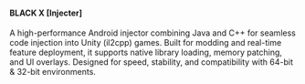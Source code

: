 #### BLACK X [Injecter]
A high-performance Android injector combining Java and C++ for seamless code injection into Unity (il2cpp) games. Built for modding and real-time feature deployment, it supports native library loading, memory patching, and UI overlays. Designed for speed, stability, and compatibility with 64-bit & 32-bit environments.
